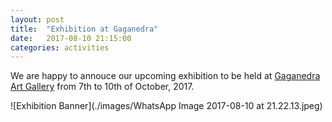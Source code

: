 ```yaml
---
layout: post
title:  "Exhibition at Gaganedra"
date:   2017-08-10 21:15:00
categories: activities
---
```


We are happy to annouce our upcoming exhibition to be held at [Gaganedra Art Gallery](https://www.google.co.in/maps/place/Gaganendra+Art+Gallery/@22.5418855,88.3439196,17z/data=!3m1!4b1!4m5!3m4!1s0x3a027715a426eb4d:0x84928d22f7e33d62!8m2!3d22.5418806!4d88.3461083?hl=en) from 7th to 10th of October, 2017.

![Exhibition Banner](./images/WhatsApp Image 2017-08-10 at 21.22.13.jpeg)
